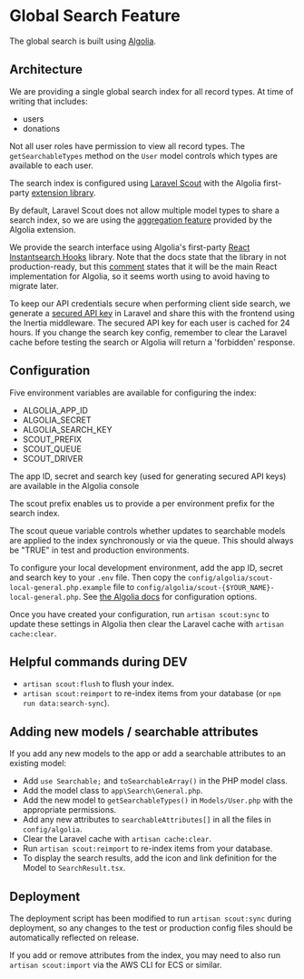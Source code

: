 # Global Search Feature

The global search is built using [Algolia](https://www.algolia.com/).

## Architecture

We are providing a single global search index for all record types. At time of writing that includes:

- users
- donations

Not all user roles have permission to view all record types. The `getSearchableTypes` method on the `User` model 
controls which types are available to each user.

The search index is configured using [Laravel Scout](https://laravel.com/docs/8.x/scout) with the Algolia first-party [extension library](https://www.algolia.com/doc/framework-integration/laravel/getting-started/introduction-to-scout-extended/?client=php).

By default, Laravel Scout does not allow multiple model types to share a search index, so we are using the [aggregation feature](https://www.algolia.com/doc/framework-integration/laravel/advanced-use-cases/multiple-models-in-one-index/?client=php) provided by the Algolia extension.

We provide the search interface using Algolia's first-party [React Instantsearch Hooks](https://www.algolia.com/doc/guides/building-search-ui/what-is-instantsearch/react-hooks/) library. Note that the docs state that the library in not production-ready, but this [comment](https://github.com/algolia/react-instantsearch/issues/2870#issuecomment-1016413105) states that it will be the main React implementation for Algolia, so it seems worth using to avoid having to migrate later.

To keep our API credentials secure when performing client side search, we generate a [secured API key](https://www.algolia.com/doc/api-reference/api-methods/generate-secured-api-key/) in Laravel and share this with the frontend using the Inertia middleware. The secured API key for each user is cached for 24 hours. If you change the search key config, remember to clear the Laravel cache before testing the search or Algolia will return a 'forbidden' response.

## Configuration

Five environment variables are available for configuring the index:

- ALGOLIA_APP_ID
- ALGOLIA_SECRET
- ALGOLIA_SEARCH_KEY
- SCOUT_PREFIX
- SCOUT_QUEUE
- SCOUT_DRIVER

The app ID, secret and search key (used for generating secured API keys) are available in the Algolia console

The scout prefix enables us to provide a per environment prefix for the search index.

The scout queue variable controls whether updates to searchable models are applied to the index synchronously or via the queue. This should always be "TRUE" in test and production environments.

To configure your local development environment, add the app ID, secret and search key to your `.env` file. Then copy the `config/algolia/scout-local-general.php.example` file to `config/algolia/scout-{$YOUR_NAME}-local-general.php`. See [the Algolia docs](https://www.algolia.com/doc/framework-integration/laravel/indexing/configure-index/?client=php) for configuration options.

Once you have created your configuration, run `artisan scout:sync` to update these settings in Algolia then clear the Laravel cache with `artisan cache:clear`.

## Helpful commands during DEV
* `artisan scout:flush` to flush your index.
* `artisan scout:reimport` to re-index items from your database (or `npm run data:search-sync`).

## Adding new models / searchable attributes
If you add any new models to the app or add a searchable attributes to an existing model:
* Add `use Searchable;` and `toSearchableArray()` in the PHP model class.
* Add the model class to `app\Search\General.php`.
* Add the new model to `getSearchableTypes()` in `Models/User.php` with the appropriate permissions.
* Add any new attributes to `searchableAttributes[]` in all the files in `config/algolia`.
* Clear the Laravel cache with `artisan cache:clear`.
* Run `artisan scout:reimport` to re-index items from your database.
* To display the search results, add the icon and link definition for the Model to `SearchResult.tsx`.

## Deployment

The deployment script has been modified to run `artisan scout:sync` during deployment, so any changes to the test or production config files should be automatically reflected on release.

If you add or remove attributes from the index, you may need to also run `artisan scout:import` via the AWS CLI for ECS or similar.
